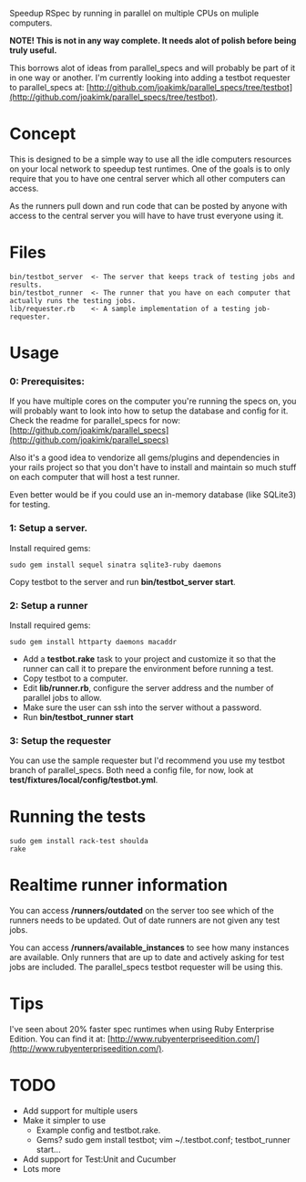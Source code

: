 Speedup RSpec by running in parallel on multiple CPUs on muliple computers.

**NOTE! This is not in any way complete. It needs alot of polish before being
truly useful.**

This borrows alot of ideas from parallel_specs and will probably be part of it
in one way or another. I'm currently looking into adding a testbot requester
to parallel_specs at: [http://github.com/joakimk/parallel_specs/tree/testbot](http://github.com/joakimk/parallel_specs/tree/testbot).

Concept
====
This is designed to be a simple way to use all the idle computers resources on your local network to
speedup test runtimes. One of the goals is to only require that you to have one central server which
all other computers can access.

As the runners pull down and run code that can be posted by anyone with access to the central server you
will have to have trust everyone using it.

Files
====

    bin/testbot_server  <- The server that keeps track of testing jobs and results.
    bin/testbot_runner  <- The runner that you have on each computer that actually runs the testing jobs.
    lib/requester.rb    <- A sample implementation of a testing job-requester.

Usage
====

### 0: Prerequisites:

If you have multiple cores on the computer you're running the specs on, you
will probably want to look into how to setup the database and config for it.
Check the readme for parallel_specs for now: [http://github.com/joakimk/parallel_specs](http://github.com/joakimk/parallel_specs)

Also it's a good idea to vendorize all gems/plugins and dependencies in your
rails project so that you don't have to install and maintain so much stuff
on each computer that will host a test runner.

Even better would be if you could use an in-memory database (like SQLite3) for testing.

### 1: Setup a server.

Install required gems:

    sudo gem install sequel sinatra sqlite3-ruby daemons

Copy testbot to the server and run **bin/testbot_server start**.

### 2: Setup a runner

Install required gems:

    sudo gem install httparty daemons macaddr

* Add a **testbot.rake** task to your project and customize it so that the runner
  can call it to prepare the environment before running a test.
* Copy testbot to a computer.
* Edit **lib/runner.rb**, configure the server address and the number of parallel jobs to allow.
* Make sure the user can ssh into the server without a password.
* Run **bin/testbot_runner start**

### 3: Setup the requester

You can use the sample requester but I'd recommend you use my testbot branch of
parallel_specs. Both need a config file, for now, look at
**test/fixtures/local/config/testbot.yml**.

Running the tests
====

    sudo gem install rack-test shoulda
    rake
    
Realtime runner information
====
    
You can access **/runners/outdated** on the server too see which of the runners needs to be updated.
Out of date runners are not given any test jobs.

You can access **/runners/available_instances** to see how many instances are available. Only runners
that are up to date and actively asking for test jobs are included. The parallel_specs testbot
requester will be using this.

Tips
====

I've seen about 20% faster spec runtimes when using Ruby Enterprise Edition. You can find it at:
[http://www.rubyenterpriseedition.com/](http://www.rubyenterpriseedition.com/).

TODO
====
 - Add support for multiple users
 - Make it simpler to use
   - Example config and testbot.rake.
   - Gems? sudo gem install testbot; vim ~/.testbot.conf; testbot_runner start...
 - Add support for Test:Unit and Cucumber
 - Lots more
